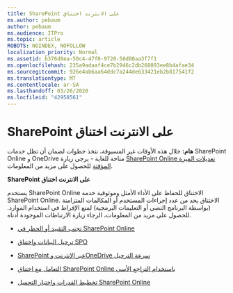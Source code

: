 ```yaml
---
title: SharePoint على الانترنت اختناق
ms.author: pebaum
author: pebaum
ms.audience: ITPro
ms.topic: article
ROBOTS: NOINDEX, NOFOLLOW
localization_priority: Normal
ms.assetid: b376d8ea-50c4-47f0-9720-50d80aa3f7f1
ms.openlocfilehash: 235a9adaaf4ce7b2946c2db268093ee8b4afae34
ms.sourcegitcommit: 926e4ab6aa64ddc7a244de633421eb2b817541f2
ms.translationtype: MT
ms.contentlocale: ar-SA
ms.lasthandoff: 03/26/2020
ms.locfileid: "42958561"
---
```

# <a name="sharepoint-online-throttling"></a>SharePoint على الانترنت اختناق

**هام:** خلال هذه الأوقات غير المسبوقة، نتخذ خطوات لضمان أن تظل خدمات SharePoint Online و OneDrive متاحة للغاية - يرجى زيارة [SharePoint Online تعديلات الميزة المؤقتة](https://aka.ms/ODSPAdjustments) للحصول على مزيد من المعلومات.

**SharePoint على الانترنت اختناق**

يستخدم SharePoint Online الاختناق للحفاظ على الأداء الأمثل وموثوقية خدمة SharePoint Online. الاختناق يحد من عدد إجراءات المستخدم أو المكالمات المتزامنة (بواسطة البرنامج النصي أو التعليمات البرمجية) لمنع الإفراط في استخدام الموارد. للحصول على مزيد من المعلومات، الرجاء زيارة الارتباطات الموجودة أدناه.

- [تجنب التقييد أو الحظر في SharePoint Online](https://docs.microsoft.com/sharepoint/dev/general-development/how-to-avoid-getting-throttled-or-blocked-in-sharepoint-online)

- [ترحيل البيانات واختناق SPO](https://blogs.technet.microsoft.com/sposupport/2017/08/12/data-migration-and-spo-service-throttling/)

- [SharePoint عبر الإنترنت وOneDrive سرعة الترحيل](https://docs.microsoft.com/sharepointmigration/sharepoint-online-and-onedrive-migration-speed)

 - [التعامل مع اختناق SharePoint Online باستخدام التراجع الأسي](https://docs.microsoft.com/sharepoint/dev/solution-guidance/handle-sharepoint-online-throttling-by-using-exponential-back-off)

- [تخطيط القدرات واختبار التحميل SharePoint Online](https://docs.microsoft.com/office365/enterprise/capacity-planning-and-load-testing-sharepoint-online)

